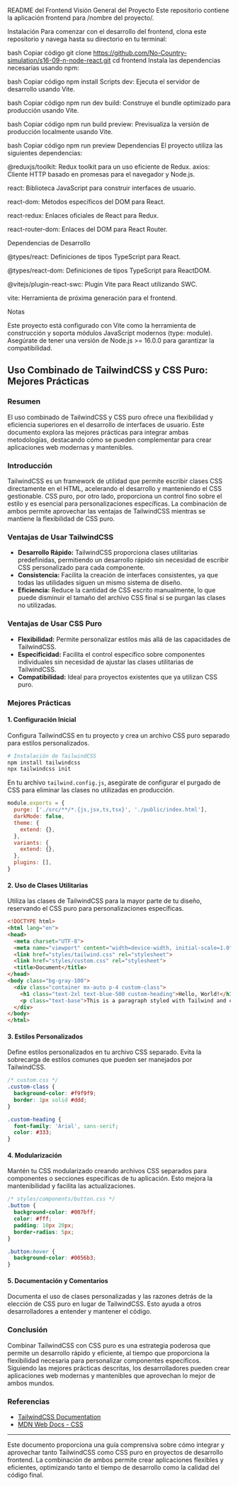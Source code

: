 README del Frontend
Visión General del Proyecto
Este repositorio contiene la aplicación frontend para /nombre del proyecto/.

Instalación
Para comenzar con el desarrollo del frontend, clona este repositorio y navega hasta su directorio en tu terminal:

bash
Copiar código
git clone https://github.com/No-Country-simulation/s16-09-n-node-react.git
cd frontend
Instala las dependencias necesarias usando npm:

bash
Copiar código
npm install
Scripts
dev: Ejecuta el servidor de desarrollo usando Vite.

bash
Copiar código
npm run dev
build: Construye el bundle optimizado para producción usando Vite.

bash
Copiar código
npm run build
preview: Previsualiza la versión de producción localmente usando Vite.

bash
Copiar código
npm run preview
Dependencias
El proyecto utiliza las siguientes dependencias:

@reduxjs/toolkit: Redux toolkit para un uso eficiente de Redux.
axios: Cliente HTTP basado en promesas para el navegador y Node.js. 

react: Biblioteca JavaScript para construir interfaces de usuario.

react-dom: Métodos específicos del DOM para React.

react-redux: Enlaces oficiales de React para Redux.

react-router-dom: Enlaces del DOM para React Router.

Dependencias de Desarrollo

@types/react: Definiciones de tipos TypeScript para React.

@types/react-dom: Definiciones de tipos TypeScript para ReactDOM.

@vitejs/plugin-react-swc: Plugin Vite para React utilizando SWC.

vite: Herramienta de próxima generación para el frontend.


Notas

Este proyecto está configurado con Vite como la herramienta de construcción y soporta módulos JavaScript modernos (type: module). Asegúrate de tener una versión de Node.js >= 16.0.0 para garantizar la compatibilidad.



## Uso Combinado de TailwindCSS y CSS Puro: Mejores Prácticas

### Resumen
El uso combinado de TailwindCSS y CSS puro ofrece una flexibilidad y eficiencia superiores en el desarrollo de interfaces de usuario. Este documento explora las mejores prácticas para integrar ambas metodologías, destacando cómo se pueden complementar para crear aplicaciones web modernas y mantenibles.

### Introducción
TailwindCSS es un framework de utilidad que permite escribir clases CSS directamente en el HTML, acelerando el desarrollo y manteniendo el CSS gestionable. CSS puro, por otro lado, proporciona un control fino sobre el estilo y es esencial para personalizaciones específicas. La combinación de ambos permite aprovechar las ventajas de TailwindCSS mientras se mantiene la flexibilidad de CSS puro.

### Ventajas de Usar TailwindCSS
- **Desarrollo Rápido:** TailwindCSS proporciona clases utilitarias predefinidas, permitiendo un desarrollo rápido sin necesidad de escribir CSS personalizado para cada componente.
- **Consistencia:** Facilita la creación de interfaces consistentes, ya que todas las utilidades siguen un mismo sistema de diseño.
- **Eficiencia:** Reduce la cantidad de CSS escrito manualmente, lo que puede disminuir el tamaño del archivo CSS final si se purgan las clases no utilizadas.

### Ventajas de Usar CSS Puro
- **Flexibilidad:** Permite personalizar estilos más allá de las capacidades de TailwindCSS.
- **Especificidad:** Facilita el control específico sobre componentes individuales sin necesidad de ajustar las clases utilitarias de TailwindCSS.
- **Compatibilidad:** Ideal para proyectos existentes que ya utilizan CSS puro.

### Mejores Prácticas

#### 1. Configuración Inicial
Configura TailwindCSS en tu proyecto y crea un archivo CSS puro separado para estilos personalizados.

```bash
# Instalación de TailwindCSS
npm install tailwindcss
npx tailwindcss init
```

En tu archivo `tailwind.config.js`, asegúrate de configurar el purgado de CSS para eliminar las clases no utilizadas en producción.

```javascript
module.exports = {
  purge: ['./src/**/*.{js,jsx,ts,tsx}', './public/index.html'],
  darkMode: false,
  theme: {
    extend: {},
  },
  variants: {
    extend: {},
  },
  plugins: [],
}
```

#### 2. Uso de Clases Utilitarias
Utiliza las clases de TailwindCSS para la mayor parte de tu diseño, reservando el CSS puro para personalizaciones específicas.

```html
<!DOCTYPE html>
<html lang="en">
<head>
  <meta charset="UTF-8">
  <meta name="viewport" content="width=device-width, initial-scale=1.0">
  <link href="styles/tailwind.css" rel="stylesheet">
  <link href="styles/custom.css" rel="stylesheet">
  <title>Document</title>
</head>
<body class="bg-gray-100">
  <div class="container mx-auto p-4 custom-class">
    <h1 class="text-2xl text-blue-500 custom-heading">Hello, World!</h1>
    <p class="text-base">This is a paragraph styled with Tailwind and custom CSS.</p>
  </div>
</body>
</html>
```

#### 3. Estilos Personalizados
Define estilos personalizados en tu archivo CSS separado. Evita la sobrecarga de estilos comunes que pueden ser manejados por TailwindCSS.

```css
/* custom.css */
.custom-class {
  background-color: #f9f9f9;
  border: 1px solid #ddd;
}

.custom-heading {
  font-family: 'Arial', sans-serif;
  color: #333;
}
```

#### 4. Modularización
Mantén tu CSS modularizado creando archivos CSS separados para componentes o secciones específicas de tu aplicación. Esto mejora la mantenibilidad y facilita las actualizaciones.

```css
/* styles/components/button.css */
.button {
  background-color: #007bff;
  color: #fff;
  padding: 10px 20px;
  border-radius: 5px;
}

.button:hover {
  background-color: #0056b3;
}
```

#### 5. Documentación y Comentarios
Documenta el uso de clases personalizadas y las razones detrás de la elección de CSS puro en lugar de TailwindCSS. Esto ayuda a otros desarrolladores a entender y mantener el código.

### Conclusión
Combinar TailwindCSS con CSS puro es una estrategia poderosa que permite un desarrollo rápido y eficiente, al tiempo que proporciona la flexibilidad necesaria para personalizar componentes específicos. Siguiendo las mejores prácticas descritas, los desarrolladores pueden crear aplicaciones web modernas y mantenibles que aprovechan lo mejor de ambos mundos.

### Referencias
- [TailwindCSS Documentation](https://tailwindcss.com/docs)
- [MDN Web Docs - CSS](https://developer.mozilla.org/en-US/docs/Web/CSS)

---

Este documento proporciona una guía comprensiva sobre cómo integrar y aprovechar tanto TailwindCSS como CSS puro en proyectos de desarrollo frontend. La combinación de ambos permite crear aplicaciones flexibles y eficientes, optimizando tanto el tiempo de desarrollo como la calidad del código final.


